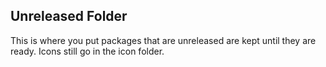 ## Unreleased Folder

This is where you put packages that are unreleased are kept until they are ready. Icons still go in the icon folder.
